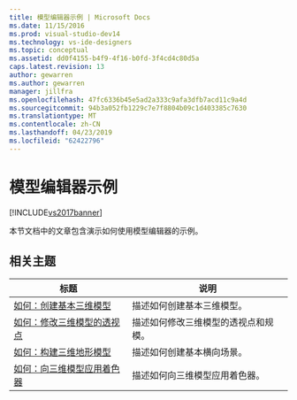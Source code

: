 ```yaml
---
title: 模型编辑器示例 | Microsoft Docs
ms.date: 11/15/2016
ms.prod: visual-studio-dev14
ms.technology: vs-ide-designers
ms.topic: conceptual
ms.assetid: dd0f4155-b4f9-4f16-b0fd-3f4cd4c80d5a
caps.latest.revision: 13
author: gewarren
ms.author: gewarren
manager: jillfra
ms.openlocfilehash: 47fc6336b45e5ad2a333c9afa3dfb7acd11c9a4d
ms.sourcegitcommit: 94b3a052fb1229c7e7f8804b09c1d403385c7630
ms.translationtype: MT
ms.contentlocale: zh-CN
ms.lasthandoff: 04/23/2019
ms.locfileid: "62422796"
---
```

# <a name="model-editor-examples"></a>模型编辑器示例
[!INCLUDE[vs2017banner](../includes/vs2017banner.md)]

本节文档中的文章包含演示如何使用模型编辑器的示例。  
  
## <a name="related-topics"></a>相关主题  
  
|标题|说明|  
|-----------|-----------------|  
|[如何：创建基本三维模型](../designers/how-to-create-a-basic-3-d-model.md)|描述如何创建基本三维模型。|  
|[如何：修改三维模型的透视点](../designers/how-to-modify-the-pivot-point-of-a-3-d-model.md)|描述如何修改三维模型的透视点和规模。|  
|[如何：构建三维地形模型](../designers/how-to-model-3-d-terrain.md)|描述如何创建基本横向场景。|  
|[如何：向三维模型应用着色器](../designers/how-to-apply-a-shader-to-a-3-d-model.md)|描述如何向三维模型应用着色器。|
